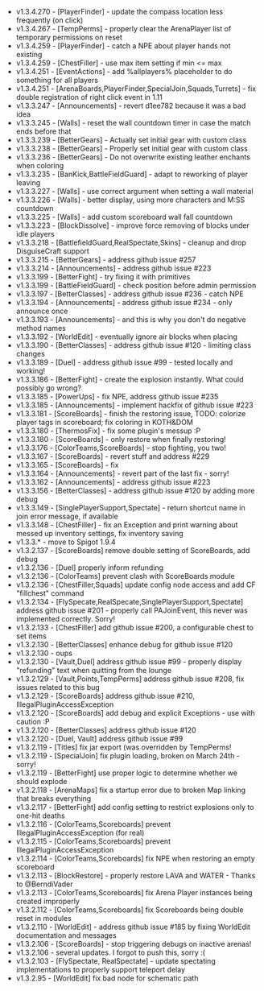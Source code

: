 * v1.3.4.270 - [PlayerFinder] - update the compass location less frequently (on click)
* v1.3.4.267 - [TempPerms] - properly clear the ArenaPlayer list of temporary permissions on reset
* v1.3.4.259 - [PlayerFinder] - catch a NPE about player hands not existing
* v1.3.4.259 - [ChestFiller] - use max item setting if min <= max
* v1.3.4.251 - [EventActions] - add %allplayers% placeholder to do something for all players
* v1.3.4.251 - [ArenaBoards,PlayerFinder,SpecialJoin,Squads,Turrets] - fix double registration of right click event in 1.11
* v1.3.3.247 - [Announcements] - revert d1ee782 because it was a bad idea
* v1.3.3.245 - [Walls] - reset the wall countdown timer in case the match ends before that 
* v1.3.3.239 - [BetterGears] - Actually set initial gear with custom class
* v1.3.3.238 - [BetterGears] - Properly set initial gear with custom class
* v1.3.3.236 - [BetterGears] - Do not overwrite existing leather enchants when coloring
* v1.3.3.235 - [BanKick,BattleFieldGuard] - adapt to reworking of player leaving
* v1.3.3.227 - [Walls] - use correct argument when setting a wall material
* v1.3.3.226 - [Walls] - better display, using more characters and M:SS countdown
* v1.3.3.225 - [Walls] - add custom scoreboard wall fall countdown
* v1.3.3.223 - [BlockDissolve] - improve force removing of blocks under idle players
* v1.3.3.218 - [BattlefieldGuard,RealSpectate,Skins] - cleanup and drop DisguiseCraft support
* v1.3.3.215 - [BetterGears] - address github issue #257
* v1.3.3.214 - [Announcements] - address github issue #223
* v1.3.3.199 - [BetterFight] - try fixing it with primitives
* v1.3.3.199 - [BattleFieldGuard] - check position before admin permission
* v1.3.3.197 - [BetterClasses] - address github issue #236 - catch NPE
* v1.3.3.194 - [Announcements] - address github issue #234 - only announce once
* v1.3.3.193 - [Announcements] - and this is why you don't do negative method names
* v1.3.3.192 - [WorldEdit] - eventually ignore air blocks when placing
* v1.3.3.190 - [BetterClasses] - address github issue #120 - limiting class changes
* v1.3.3.189 - [Duel] - address github issue #99 - tested locally and working!
* v1.3.3.186 - [BetterFight] - create the explosion instantly. What could possibly go wrong?
* v1.3.3.185 - [PowerUps] - fix NPE, address github issue #235
* v1.3.3.185 - [Announcements] - implement hackfix of github issue #223
* v1.3.3.181 - [ScoreBoards] - finish the restoring issue, TODO: colorize player tags in scoreboard; fix coloring in KOTH&DOM
* v1.3.3.180 - [ThermosFix] - fix some plugin's messup :P
* v1.3.3.180 - [ScoreBoards] - only restore when finally restoring!
* v1.3.3.176 - [ColorTeams,ScoreBoards] - stop fighting, you two!
* v1.3.3.167 - [ScoreBoards] - revert stuff and address #229
* v1.3.3.165 - [ScoreBoards] - fix
* v1.3.3.164 - [Announcements] - revert part of the last fix - sorry!
* v1.3.3.162 - [Announcements] - address github issue #223
* v1.3.3.156 - [BetterClasses] - address github issue #120 by adding more debug
* v1.3.3.149 - [SinglePlayerSupport,Spectate] - return shortcut name in join error message, if available
* v1.3.3.148 - [ChestFiller] - fix an Exception and print warning about messed up inventory settings, fix inventory saving
* v1.3.3.* - move to Spigot 1.9.4
* v1.3.2.137 - [ScoreBoards] remove double setting of ScoreBoards, add debug
* v1.3.2.136 - [Duel] properly inform refunding
* v1.3.2.136 - [ColorTeams] prevent clash with ScoreBoards module
* v1.3.2.136 - [ChestFiller,Squads] update config node access and add CF "fillchest" command
* v1.3.2.134 - [FlySpecate,RealSpecate,SinglePlayerSupport,Spectate] address github issue #201 - properly call PAJoinEvent, this never was implemented correctly. Sorry!
* v1.3.2.133 - [ChestFiller] add github issue #200, a configurable chest to set items
* v1.3.2.130 - [BetterClasses] enhance debug for github issue #120
* v1.3.2.130 - oups
* v1.3.2.130 - [Vault,Duel] address github issue #99 - properly display "refunding" text when quitting from the lounge
* v1.3.2.129 - [Vault,Points,TempPerms] address github issue #208, fix issues related to this bug
* v1.3.2.129 - [ScoreBoards] address github issue #210, IllegalPluginAccessException
* v1.3.2.120 - [ScoreBoards] add debug and explicit Exceptions - use with caution :P
* v1.3.2.120 - [BetterClasses] address github issue #120
* v1.3.2.120 - [Duel, Vault] address github issue #99
* v1.3.2.119 - [Titles] fix jar export (was overridden by TempPerms!
* v1.3.2.119 - [SpecialJoin] fix plugin loading, broken on March 24th - sorry!
* v1.3.2.119 - [BetterFight] use proper logic to determine whether we should explode
* v1.3.2.118 - [ArenaMaps] fix a startup error due to broken Map linking that breaks everything
* v1.3.2.117 - [BetterFight] add config setting to restrict explosions only to one-hit deaths
* v1.3.2.116 - [ColorTeams,Scoreboards] prevent IllegalPluginAccessException (for real)
* v1.3.2.115 - [ColorTeams,Scoreboards] prevent IllegalPluginAccessException
* v1.3.2.114 - [ColorTeams,Scoreboards] fix NPE when restoring an empty scoreboard
* v1.3.2.113 - [BlockRestore] - properly restore LAVA and WATER - Thanks to @BerndiVader
* v1.3.2.113 - [ColorTeams,Scoreboards] fix Arena Player instances being created improperly
* v1.3.2.112 - [ColorTeams,Scoreboards] fix Scoreboards being double reset in modules
* v1.3.2.110 - [WorldEdit] - address github issue #185 by fixing WorldEdit documentation and messages
* v1.3.2.106 - [ScoreBoards] - stop triggering debugs on inactive arenas!
* v1.3.2.106 - several updates. I forgot to push this, sorry :(
* v1.3.2.103 - [FlySpectate, RealSpectate] - update spectating implementations to properly support teleport delay
* v1.3.2.95 - [WorldEdit] fix bad node for schematic path